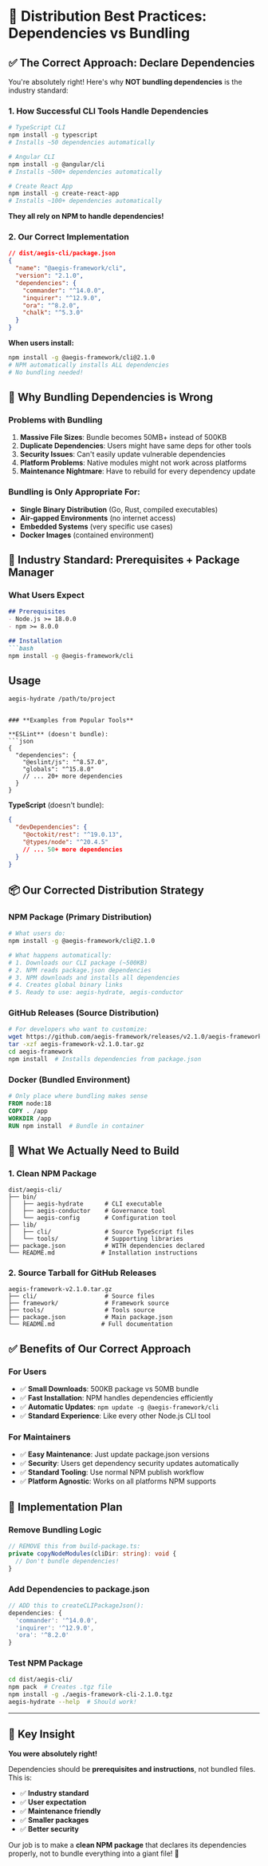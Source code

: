 <!--
@aegisFrameworkVersion: 2.1.0
@intent: Explain the correct approach to dependency management in open source distribution
@context: Best practices for Node.js CLI tool distribution
-->

# 🎯 Distribution Best Practices: Dependencies vs Bundling

## ✅ The Correct Approach: Declare Dependencies

You're absolutely right! Here's why **NOT bundling dependencies** is the industry standard:

### **1. How Successful CLI Tools Handle Dependencies**

```bash
# TypeScript CLI
npm install -g typescript
# Installs ~50 dependencies automatically

# Angular CLI  
npm install -g @angular/cli
# Installs ~500+ dependencies automatically

# Create React App
npm install -g create-react-app
# Installs ~100+ dependencies automatically
```

**They all rely on NPM to handle dependencies!**

### **2. Our Correct Implementation**

```json
// dist/aegis-cli/package.json
{
  "name": "@aegis-framework/cli",
  "version": "2.1.0",
  "dependencies": {
    "commander": "^14.0.0",
    "inquirer": "^12.9.0", 
    "ora": "^8.2.0",
    "chalk": "^5.3.0"
  }
}
```

**When users install:**
```bash
npm install -g @aegis-framework/cli@2.1.0
# NPM automatically installs ALL dependencies
# No bundling needed!
```

## 🚨 Why Bundling Dependencies is Wrong

### **Problems with Bundling**
1. **Massive File Sizes**: Bundle becomes 50MB+ instead of 500KB
2. **Duplicate Dependencies**: Users might have same deps for other tools
3. **Security Issues**: Can't easily update vulnerable dependencies
4. **Platform Problems**: Native modules might not work across platforms
5. **Maintenance Nightmare**: Have to rebuild for every dependency update

### **Bundling is Only Appropriate For:**
- **Single Binary Distribution** (Go, Rust, compiled executables)
- **Air-gapped Environments** (no internet access)
- **Embedded Systems** (very specific use cases)
- **Docker Images** (contained environment)

## 🎯 Industry Standard: Prerequisites + Package Manager

### **What Users Expect**

```markdown
## Prerequisites
- Node.js >= 18.0.0
- npm >= 8.0.0

## Installation
```bash
npm install -g @aegis-framework/cli
```

## Usage
```bash
aegis-hydrate /path/to/project
```
```

### **Examples from Popular Tools**

**ESLint** (doesn't bundle):
```json
{
  "dependencies": {
    "@eslint/js": "^8.57.0",
    "globals": "^15.8.0"
    // ... 20+ more dependencies
  }
}
```

**TypeScript** (doesn't bundle):
```json
{
  "devDependencies": {
    "@octokit/rest": "^19.0.13",
    "@types/node": "^20.4.5"
    // ... 50+ more dependencies  
  }
}
```

## 📦 Our Corrected Distribution Strategy

### **NPM Package** (Primary Distribution)
```bash
# What users do:
npm install -g @aegis-framework/cli@2.1.0

# What happens automatically:
# 1. Downloads our CLI package (~500KB)
# 2. NPM reads package.json dependencies
# 3. NPM downloads and installs all dependencies
# 4. Creates global binary links
# 5. Ready to use: aegis-hydrate, aegis-conductor
```

### **GitHub Releases** (Source Distribution)
```bash
# For developers who want to customize:
wget https://github.com/aegis-framework/releases/v2.1.0/aegis-framework-v2.1.0.tar.gz
tar -xzf aegis-framework-v2.1.0.tar.gz
cd aegis-framework
npm install  # Installs dependencies from package.json
```

### **Docker** (Bundled Environment)
```dockerfile
# Only place where bundling makes sense
FROM node:18
COPY . /app
WORKDIR /app
RUN npm install  # Bundle in container
```

## 🔧 What We Actually Need to Build

### **1. Clean NPM Package**
```
dist/aegis-cli/
├── bin/
│   ├── aegis-hydrate      # CLI executable
│   ├── aegis-conductor    # Governance tool
│   └── aegis-config       # Configuration tool
├── lib/
│   ├── cli/               # Source TypeScript files
│   └── tools/             # Supporting libraries
├── package.json           # WITH dependencies declared
└── README.md             # Installation instructions
```

### **2. Source Tarball for GitHub Releases**
```
aegis-framework-v2.1.0.tar.gz
├── cli/                   # Source files
├── framework/             # Framework source
├── tools/                 # Tools source
├── package.json           # Main package.json
└── README.md             # Full documentation
```

## ✅ Benefits of Our Correct Approach

### **For Users**
- ✅ **Small Downloads**: 500KB package vs 50MB bundle
- ✅ **Fast Installation**: NPM handles dependencies efficiently
- ✅ **Automatic Updates**: `npm update -g @aegis-framework/cli`
- ✅ **Standard Experience**: Like every other Node.js CLI tool

### **For Maintainers** 
- ✅ **Easy Maintenance**: Just update package.json versions
- ✅ **Security**: Users get dependency security updates automatically
- ✅ **Standard Tooling**: Use normal NPM publish workflow
- ✅ **Platform Agnostic**: Works on all platforms NPM supports

## 🚀 Implementation Plan

### **Remove Bundling Logic**
```typescript
// REMOVE this from build-package.ts:
private copyNodeModules(cliDir: string): void {
  // Don't bundle dependencies!
}
```

### **Add Dependencies to package.json**
```typescript
// ADD this to createCLIPackageJson():
dependencies: {
  'commander': '^14.0.0',
  'inquirer': '^12.9.0', 
  'ora': '^8.2.0'
}
```

### **Test NPM Package**
```bash
cd dist/aegis-cli/
npm pack  # Creates .tgz file
npm install -g ./aegis-framework-cli-2.1.0.tgz
aegis-hydrate --help  # Should work!
```

---

## 🎯 Key Insight

**You were absolutely right!** 

Dependencies should be **prerequisites and instructions**, not bundled files. This is:
- ✅ **Industry standard**
- ✅ **User expectation** 
- ✅ **Maintenance friendly**
- ✅ **Smaller packages**
- ✅ **Better security**

Our job is to make a **clean NPM package** that declares its dependencies properly, not to bundle everything into a giant file! 🎉
